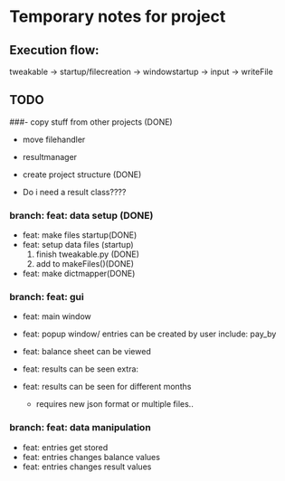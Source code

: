 # Temporary notes for project


## Execution flow:

tweakable -> startup/filecreation -> windowstartup -> input -> writeFile
 
## TODO
###- copy stuff from other projects (DONE)
  - move filehandler
  - resultmanager
- create project structure (DONE)

- Do i need a result class????

### branch: feat: data setup (DONE)
- feat: make files startup(DONE)
- feat: setup data files (startup)
  1. finish tweakable.py (DONE)
  2. add to makeFiles()(DONE)
- feat: make dictmapper(DONE)

### branch: feat: gui
- feat: main window
- feat: popup window/ entries can be created by user
    include: pay_by
- feat: balance sheet can be viewed
- feat: results can be seen
extra:

- feat: results can be seen for different months
  - requires new json format or multiple files..

### branch: feat: data manipulation
- feat: entries get stored
- feat: entries changes balance values
- feat: entries changes result values
